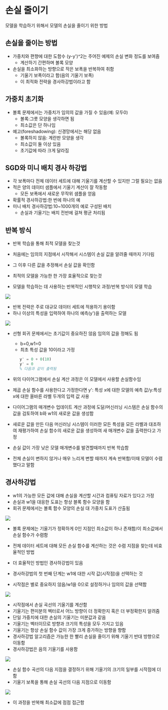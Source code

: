 # 손실 줄이기
모델을 학습하기 위해서 모델의 손실을 줄이기 위한 방법  

## 손실을 줄이는 방법
- 가중치와 편향에 대한 도함수 (y-y')^2는 주어진 예제의 손실 변화 정도를 보여줌
  - 계산하기 간편하며 볼록 모양 
- 손실을 최소화하는 방향으로 작은 보폭을 반복하여 취함 
  - 기울기 보폭이라고 함(음의 기울기 보폭)
  - 이 최적화 전략을 경사하강법이라고 함  

## 가중치 초기화
- 볼록 문제에서는 가중치가 임의의 값을 가질 수 있음(예: 모두0)
  - 볼록:그릇 모양을 생각하면 됨  
  - 최소값은 단 하나임 
- 예고(foreshadowing): 신경망에서는 해당 없음
  - 볼록하지 않음: 계란판 모양을 생각
  - 최소값이 둘 이상 있음
  - 초기값에 따라 크게 달라짐

## SGD와 미니 배치 경사 하강법
- 각 보폭마다 전체 데이터 세트에 대해 기울기를 계산할 수 있지만 그럴 필요는 없음
- 적은 양의 데이터 샘플에서 기울기 계산이 잘 작동함 
  - 모든 보폭에서 새로운 무작위 샘플을 얻음
- 확률적 경사하강법:한 번에 하나의 예
- 미니 배치 경사하강법:10~1000개의 예로 구성된 배치
  - 손실과 기울기는 배치 전반에 걸쳐 평균 처리됨
  
## 반복 방식
- 반복 학습을 통해 최적 모델을 찾는것 
- 처음에는 임의의 지점에서 시작해서 시스템이 손실 값을 알려줄 때까지 기다림
- 그 이후 다른 값을 추정해서 손실 값을 확인함 
- 최적의 모델을 가능한 한 가장 효율적으로 찾는것 

- 모델을 학습하는 데 사용하는 반복적인 시행착오 과정/반복 방식의 모델 학습 
<img src="https://user-images.githubusercontent.com/32586985/68591019-20048880-04d3-11ea-8c6e-fd410f44a79c.png">

- 반복 전략은 주로 대규모 데이터 세트에 적용하기 용이함  
- 하나 이상의 특성을 입력하여 하나의 예측(y')을 출력하는 모델  
<img src="https://user-images.githubusercontent.com/32586985/68591308-c6e92480-04d3-11ea-9ae1-1494e3856eb0.png">

- 선형 회귀 문제에서는 초기값이 중요하진 않음 임의의 값을 정해도 됨
  - b=0,w1=0
  - 최초 특성 값을 10이라고 가정
  
  ```octave
     y' = 0 + 0(10)
     y' = 0
     % 다음과 같이 출력됨 
  ```     
  
- 위의 다이어그램에서 손실 계산 과정은 이 모델에서 사용할 손실함수임  
- 제곱 손실 함수를 사용한다고 가정한다면 y': 특성 x에 대한 모델의 예측 값/y:특성 x에 대한 올바른 라벨 두개의 입력 값 사용
- 다이어그램의 매개변수 업데이트 계산 과정에 도달/머신러닝 시스템은 손실 함수의 값을 검토하여 b와 w1의 새로운 값을 생성함 
- 새로운 값을 만든 다음 머신러닝 시스템이 이러한 모든 특성을 모든 라벨과 대조하여 재평가하여 손실 함수의 새로운 값을 생성하여 새 매개변수 값을 출력한다고 가정
- 손실 값이 가장 낮은 모델 매개변수를 발견할때까지 반복 학습함
- 전체 손실이 변하지 않거나 매우 느리게 변할 때까지 계속 반복함/이때 모델이 수렴했다고 말함


## 경사하강법  
- w1의 가능한 모든 값에 대해  손실을 계산할 시간과 컴퓨팅 자료가 있다고 가정  
- 손실과 w1을 대응한 도표는 항상 블록 함수 모양을 함 
- 회귀 문제에서는 볼록 함수 모양의 손실 대 가중치 도표가 산출됨  
<img src="https://user-images.githubusercontent.com/32586985/68592031-7a9ee400-04d5-11ea-9bd5-58bec6f7c5b3.png">

- 볼록 문제에는 기울기가 정확하게 0인 지점인 최소값이 하나 존재함/이 최소값에서 손실 함수가 수렴함  
- 전체 데이터 세트에 대해 모든 손실 함수를 계산하는 것은 수렴 지점을 찾는데 비효율적인 방법
- 더 효율적인 방법인 경사하강법이 있음

- 경사하강법의 첫 번째 단계는 w1에 대한 시작 값(시작점)을 선택하는 것 
- 시작점은 별로 중요하지 않음/w1을 0으로 설정하거나 임의의 값을 선택함  
<img src="https://user-images.githubusercontent.com/32586985/68592295-09136580-04d6-11ea-9bad-7963ff173e28.png">

- 시작점에서 손실 곡선의 기울기를 계산함
- 기울기는 편미분의 벡터로서 어느 방향이 더 정확한지 혹은 더 부정확한지 알려줌 
- 단일 가중치에 대한 손실의 기울기는 미분값과 같음  
- 기울기는 벡터이므로 방향과 크기의 특성을 모두 가지고 있음  
- 기울기는 항상 손실 함수 값이 가장 크게 증가하는 방향을 향함
- 경사하강법 알고리즘은 가능한 한 빨리 손실을 줄이기 위해 기울기 반대 방향으로 이동함
- 경사하강법은 음의 기울기를 사용함  
<img src="https://user-images.githubusercontent.com/32586985/68592518-a1114f00-04d6-11ea-95ae-53f8413b6749.png">

- 손실 함수 곡선의 다음 지점을 결정하기 위해 기울기의 크기의 일부를 시작점에 더함 
- 기울기 보폭을 통해 손실 곡선의 다음 지점으로 이동함  
<img src="https://user-images.githubusercontent.com/32586985/68592748-272d9580-04d7-11ea-8021-b5f47d1fa189.png">

- 이 과정을 반복해 최소값에 점점 접근함 


